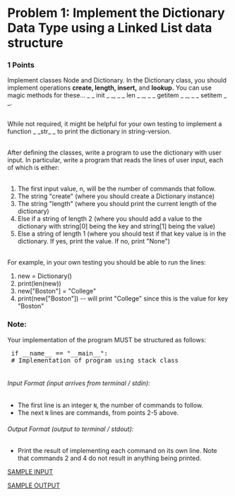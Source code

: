<h1> Problem 1: Implement the Dictionary Data Type using a Linked List data structure </h1>
<h3> 1 Points </h3>

Implement classes Node and Dictionary. In the Dictionary class, you should implement operations **create, length, insert,** and **lookup.** You can use magic methods for these...  _ _ init _ _, _ _ len _ _, _ _ getitem _ _, _ _ setitem _ _. 

<br />
While not required, it might be helpful for your own testing to implement a function _ _str_ _ to print the dictionary in string-version.
<br />
<br />

After defining the classes, write a program to use the dictionary with user input. In particular, write a program that reads the lines of user input, each of which is either: 
 <br /> <br />
 1. The first input value, n, will be the number of commands that follow.
 2. The string "create" (where you should create a Dictionary instance)
 3. The string "length" (where you should print the current length of the dictionary)
 4. Else if a string of length 2  (where you should add a value to the dictionary with string[0] being the key and string[1] being the value)
 5. Else a string of length 1 (where you should test if that key value is in the dictionary. If yes, print the value. If no, print "None")
 <br /> <br />
 
 For example, in your own testing you should be able to run the lines: <br />
 1. new = Dictionary()
 2. print(len(new))
 3. new["Boston"] = "College"
 4. print(new["Boston"])                         -- will print "College" since this is the value for key "Boston"
 
<h3> Note: </h3>
Your implementation of the program MUST be structured as follows: 
 <br /> 
 <pre class="brush: python">
 if __name__ == "__main__":
 # Implementation of program using stack class
 </pre> 
 
###### Input Format (input arrives from terminal / stdin):

- The first line is an integer <code>N</code>, the number of commands to follow. 
- The next <code>N</code> lines are commands, from points 2-5 above.

###### Output Format (output to terminal / stdout):

- Print the result of implementing each command on its own line. Note that commands 2 and 4 do not result in anything being printed. 

[SAMPLE INPUT](input.txt)

[SAMPLE OUTPUT](output.txt)
